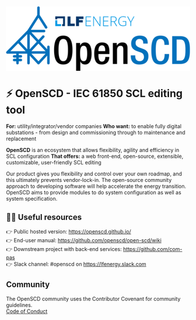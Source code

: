  <p align="center">
  <picture>
    <source media="(prefers-color-scheme: dark)" srcset="./assets/openscd-logo-dark.svg">
    <source media="(prefers-color-scheme: light)" srcset="./assets/openscd-logo-light.svg">
    <img alt="OpenSCD Header Picture" src="./assets/openscd-logo-dark.svg">
  </picture>
</p>


# ⚡️ OpenSCD - IEC 61850 SCL editing tool

**For:** utility/integrator/vendor companies
**Who want:** to enable fully digital substations - from design and commissioning through to maintenance and replacement

**OpenSCD** is an ecosystem that allows flexibility, agility and efficiency in SCL configuration
**That offers:** a web front-end, open-source, extensible, customizable, user-friendly SCL editing

Our product gives you flexibility and control over your own roadmap, and this ultimately prevents vendor-lock-in.
The open-source community approach to developing software will help accelerate the energy transition.
OpenSCD aims to provide modules to do system configuration as well as system specification.


## 👩‍💻 Useful resources

👉 Public hosted version: https://openscd.github.io/  
👉 End-user manual: https://github.com/openscd/open-scd/wiki  
👉 Downstream project with back-end services: https://github.com/com-pas  
👉 Slack channel: #openscd on https://lfenergy.slack.com

## Community

The OpenSCD community uses the Contributor Covenant for community guidelines.  
[Code of Conduct](https://github.com/openscd/.github/blob/main/profile/code_of_conduct.md)
